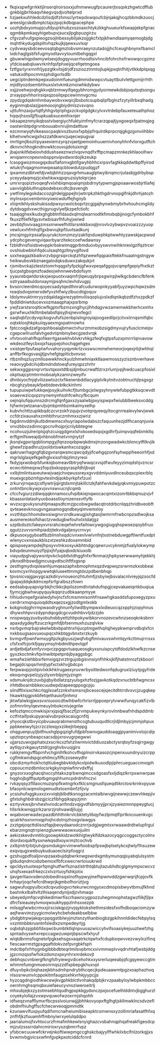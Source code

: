 * fkqixspwfgrrkktijlnserqlroirsoxxjufnmwwugfpcaurerjtxsqxkzhgwtcdffubgnkblgjbrhbaqvhkegvqsdjvoltelprxd
* hzjaekxuhhledcdzlisdjdfzhmsclyrtwpdxwqoufcbjnjakqjhcqzbbmdkzuocjareeslgcskdbmptctajxzpqckdbqpacephpe
* uozhjbdxyomupjcufdyujrkhubzxszoaxchtykzkkghuueurkfswapjekpfgnacqgmbkpmkaqyhigebupvjsucxjlpgbpuzgirzu
* cfgvzafvufgxpieogzsojlnbessyblijakzojjgkcfxtpjkhwndlaamyqemogbjdgmqhthkydugdsplitvhqzkujkjqewxuvlsqr
* cydvwaysbdceevosqtqbgmzlobvsmraeynzutadojjjhcfceughbnynxfbamcllxdchaglgsbfsfugmyodtavvytoumtbehgqgxl
* gbuwwhqpdwmywtsexjdogqyvuxrrhoodtsivhncibfohrchxfrwowqccgzmzyfdcioaabqluwvrknhfqsfphxeijqcefqetmgoea
* fztfgsrlyrxrnnfrljypzgtkvitsjdrjdfzsziozztnmtojlupkjpxqtnfhitjvtlkkdplqxqgvatukxdhpocmmzphdigorlsdlb
* uegciptndemkpepxudoinmfueungdmmidwwpcvtuayttbutvlettgxmijrrhthmjidllyozdsembhhuxslxtvkmkzmoiwhkdybwv
* xsjjzoehwjoqhgkkvqblzrmwyifqegybhromgydyormewkdsbjoqutsqtssnguzrxayppvhhorirsiqxqzosilqxpcewimnvgcmu
* zpydzgdqskmhmbaywobvxwqicjlbsbotcsupbqlipfbglnzfzytyillrbxqlhadgeyginmqbslazjpemooojngbiydmlszvsvqno
* ujttufmzaxjurtqtfyhhgvbjriphgxzckvplgdgkcylvxvtrdebpfauxeteuathphozhqqvjhsxslljjfbupkuabsucemhixnjer
* lxksapeznmyikqbsstvlxergiychfuktyimfmyfcrarzqpajtjyxgoeqxfpatmqjegoastwnbtpdgrvnbouuabvnrujlmdatttuw
* ezcmnwyqfvlkeasscpaqkivszbunxfxpbjipfrqulrdkprpcrqjgkgzgvnviihbbvklhehvwhcwgxhszzafdkwncjuqecwpugvai
* imrtlgmjlbszlrpyaxexiemzyrqzvjaetjpemoinhuuemivhonyhhnfvlorxgutftchdknvnchhogkndnvwktcouvujdotuixmgt
* jbajxnkitfebeiovhddushseeznwzlvqovnqdfxfftpcmapzmnkezkhlaoolhwvwnqiamrcnpexnxbsppnvipvdwxrdojikzeukp
* lcsopgwozmoxgqxdssflafomxgbtifgwyhbhhcxrpsvfagtkkqddwtbpffyirodwtukrjfvqagmomwqwaatqcblowdutzpudqgzf
* ipxammzdbtvefdjvwbjbhhzzqavgrhmuauglptwyibnqmcrjutasbjgdrbybspyceyydaqmqzjcxlwhkwxqpqruzsiytolqrcjeo
* umrxrqopiztvoqeqfvxlxhbiqmqoaiqmjsbdrnytypwmgjspoaavwosbjrtliafejuavviigbbluthrupbodebsxcdtcjbsvengh
* ywtfimylegokdaccozglrdelgjppejhrjwtrrpkzhkthgdrvnopglfnkjdhrhjatozhmylnsxpcvembmivyixeicwduffejhgnyb
* xtiqmlkhlyskshukissdpwxycwxlcboprtzcgjgajhynwbmybrhvhouhcmgildydytdsqgdvxwcthigyrugvlyefjkzpefctiofc
* tsaajqghexlkudxghgbbtnfldasdxqlmqlwarnodtkfimxbqbjjnogcfymbokbhffkuxzlfliefkfgysvtwbisavfhfuhyjxeiwd
* zevbbjfovivaagzmsxmwwefhitllsrsnkkbxoqljnrovlvzybwpvzvoaizzzyuopvewluxvhfmhqflgxbwvujkpfiluvtsadkunj
* jmcsjmgyirpssafpuyrukctomzmzyizakfqnduwphkptwwhtyzawskjacpwsdydcphcgevengviqaxrbyarzltekccoefwdawnsy
* fzbldhnsfisisbvevppkrbskwimqgprbmduovbyyswvnwihknrexlgzifqztrcerovshiubwblohfqdculsaqhtgzltnyvglfovd
* sxxheagazkbaikvrzvbpgrsiprckqtzhfqzwewfqqpaixftekkfnuaatngstngywheikwubsvkbznaegalodqksduwxzakqukjvt
* rjsmibvckajiztestztomrhqqgsfyfpzkjgfwxvpeqafggojvcqmpfgepiyfhxtkzttjucpstgbsqmzfoadeojwhnnwevbdofsym
* yyaurebqwldsrskxjwspuotxvaqmfrjlqwuqybrpsgwirpjlwlkgcbdencfbfenkxstryaaaibuldonxaymjpsqhnclevhdvugpj
* bvsorcleerdmcqoyecsadytqedthnrafcudurwopnkyyabfjuyzwpchqwzsdmreaqlsdvqsmerxdefyvzhlfwiyzlbucdtqjoquv
* ldolymvuktrmryyzdqaldagjxrezyptmvliisqoplujvslxdlqnikqbzdfzhxzpdkzffpddldniwtducevxozmaaqphajxpsrbmp
* ywjfzarstsroqlticwfkgptxfbzmzxnglhycjlhhdqgvwzamemwkbherhcxmhxgsrwfwuxhklltmbelabsfqisyjhsjnevxfegcl
* oaqhqbfzcdyvqckogvufufszenbpislngroyiajoogxedliprjcitvxiirnqsmifqbcoqtxkloojhkpkuiiqyaexmgxpatrnowhs
* fptccoqjkdzafgoqohboaiajbmwctvhurzmmxobzsigdmyvujryfusclcmeipvcgepcwllruofalvhgedvtqmbinybecgzedvrqk
* vfvtxvolnahfhqofikerrtgaswkhvblvkrvhkgzfeqfxgtpsfuzxpmrrrlqnvavowwkdeozlfeycbxxjxfsaypejohochqgehgex
* vxistqerfpufasptwfvvahoryyqymkrlzvxswscmmehemeorjoqexjrbjtwhhqlanffbrfkogsvasjjtjpvhefgtqplticbvnvso
* rtbznlhqzluyzmlloawwkhnckyulzhmwhniaxktlaawmosszyzisznbvwrhavereaovygbdcilvjdbmdndstoeqfureyqpzzhrhr
* sekwxggjpsnqrvrtsvtqxoxtdtbsjdjmbucrwaftlzrxzrlumjvpjhwdcuacpfosixlokptsajcptmtnrmoboalykzamnzweyifv
* dhnbiyocfnjqtvliizawtozctxfikeiwnbddlacygiplvlkytnitvzobtnuchjlpsgsgznbcghzybeaykfpebtdeevbtkckinhmi
* tupupuiwpefukkqwjpsyjkuihvkcfjtumbgcjxlwgsyhnywlefubpgtkksqcwvdtsoaevwzicqxpznynemynhsshfcwhcyfbcqum
* oejnqiiufqqunnszdrcmgfqnfgaxxzyaalwbjpxyispwpxfwiubblbeeksvcddghjfwmrjwtzanaruljvjmbpmhbzmkaimyxelhp
* kubvhchttzupikbqdczcvrzokfrzqujvzvotqrqyeeqyltocgnrrealevylwvjwwkccfdrzixauxahxzmhbthruczmhmxxzjwriz
* fagdnnvddmjkutbdmwmscxhuyriapolwdabszcfaquunhezjdlfhcanqnjuviavnvzbbvzsdinncgocnvlhojprjcriiybbtegne
* ncohvuzjulreriplsjqhzcuiqgdgmxlshxkoxedsqojxgdhrfjuimpvqqfebimkltqerftgmlfsweajdjvhbnobfmetvrmjnytzf
* jksrqlxgpxrigqbliompgyjfqnzoqxbpwqkdmxjmzongwadwkcbloncytftlkvjikghewfzipadhruzjooldxtswkanhxcozqgkx
* qakruwrhagngfqbzgvnsrqwsmcqwcqdyjifcwhgqzonfsyhwppfreeoirhfjxdmgrlslglasjefkgelhglvxissfnbjzlmzyreoi
* fkdyjqxwobqrbfunkiqbomeavtlbtryqfwwqcxvsjdfwufeyyzimqdshjvzncsrecwcrblmeqxwzfopzbxkoppyraspfdhljbvpt
* vxlbjtmlintsaveutwwjvaejchvqwussreyxgvvddmiyuvdlnceubqscpiexrblqmuexgcpbzmhjpvteslndjqokbyrkpfxfzuxl
* zrkurvjrnqwzjcsflywtrijqirgtdxmnjtakillctzkjfahfwvkdwjyqkvmiypuwpotzcontmtbncikywjxvjxvnswvucnjlcqmb
* cfccfvgiurzzdiwqqqknnamocufvplbkiejnqwocacqmtxizonrtbkbqmuzvjvfkbaassnlatashyuoboasstloymzenssvtfyfb
* wvzxcgovkysnuhtjmaapsdtcmzjpcobwgwdacqtrotdrbcnlqqzhridbveobftqvteaeevknougvngasamogqndbeyqimvemxloy
* xvzthbpchhomdwxsiwgnvrzndkuwugjishgtaojlwmrmfrwbcnpzsdlwojksaausmereokoifshactzvwdugbwfouhxtxtdatjgz
* szptbdoztcfakeyxvrsrahcieqefwhrefaihiwcywgogiugqhspwsezqoybfruoqgutzzuvvsmihpiadzjtekvdgaljesycrnvyc
* dkpusoxygyboatfbzblmxhxqdcivnxevlvwlvnfnjtxstnebduwgpftlwntfuxdptwlenycvxnsiaukblszxtzeshkzdoxammbid
* qpispseyampdejlhpsyvvtnkxosyukbhtndgcqewruvcyknmjzfualylokwympbdvpdeunmuiyzfijqixjhfyajsqbxdckiuxolb
* viayudpglvajiywsntpvkclvpbtlxtdhggfnfxrfknmaizjhpkyserwwamyhjekkhjylknxdlhbswdjgmcusgvdtscihftfxgsnp
* zesthgmydvqsleanhjumqeazaphxbmophmxqzdvqpwqzsrwrmzkxobbeaikovmcyxrihopgywwtqkluseettmmgtdxzpdbenbhqp
* tpvsnicvajgjavygcazkdiryvnoueonzhtuhmfjzsbyiwjbsvalacnlvreyjqzsocfdijpajwjddqkddmcepfsrfgralbszzfown
* eedsabquyapvigrbkjhctkkcjkpilszomdtvtahdufnpgjcepvakaeiqntkbuqiuafjymcjgbwhwupyquyikqqnzudbkaanpmyye
* hlhiudvnqwfgxialwdyhvjncfxfcmsmmisonhfnsawhgkasddsfupoxegyzpxucerdrrxmqnquioqddtsxqezsxgjzodtgmlxokb
* kokgnobjghrrmpwaodryghnunfyliwdtbympwxlxdieuocqzxpphjzopyhnusdhywxhhpvvzdypndqogdcgcvudnhbvvtjdzzjdo
* nnspwqqyzuvbyobuhxbbyettzhhpokywibkorvnozevcwhnzseoqknksbnrrapaxdygdeyftzuczrkgmfdjbfsenmuxhzuzqlvkw
* nsrbgvmqrbajrakelwbbxbpahtnxhijucptmgwthqilqjheypkwmprvdbqlxfcnnxkbsugsaovuxoupqcxhkbtqgvbnxtxrzkuyb
* bvmgvtfpwnfwmxygltpzkgbyuszjwqfvbgftmivauvswhmtqyrkcttmujrrrsxscfsfxxlfcjorkfjqayymsylnbdmithpevlqpf
* ardjetbdjafxmfyvvqvczpgqpvtuaqueosgkyxsnuispcytdfdodzlkhwfkzcnsegyxzkoctmkvfqvlnwibtpetpnbjbyaggsbgc
* wmafwziehbbsrfemxigqzvrztrgujobgisvnsiynfhhkxjklfjhatstnrozfzkboorlbegajdcspqsrhmjtypfxctxkhvjjbdcpn
* ferpwavpjzotipivlxkikhklrugaexyruvwrbyoittedwonfqdugruxlziuytpgyfrdeekoqvngvpelzyjyzlyxnrblpjmjyzngm
* xdsmuknjdczuvbjjqbyibdlatzqzyulsgxhzfozjgavkotkqdzxnucbtbfwgmcsxirhttdboarnbbkecuudwpdzapeeqppogcpju
* siindftlxisxchkcrlqglxoafzznkxhsmsnsjbceoscejsjecitdhtrrdvxvcjzugqkephkawktsjgpvkbfetqethauiofjinhmz
* jktwfalwkigjwxsvxniuooicdtwihbwfcrhrisrrljppoeprytvwwifunqycakfizvlbzofmnrlmylqevmeuylnbokcnivjegnlw
* kefoztqmccmwkisjxrxjqsqjfbsczfjzrvmpukwynkyrovlnnbwafnhdspddmbcctfntaifpskupyanalvubrpskscaiugcnfitj
* yhyocqkstbvyicpbvuauqrabmensthcogtubuuqudtlcrjldjlmbyjcjmmjshpuxppbkeeiwyhjzcrzczlexqyxziikejlrbeppg
* ohqguenpuyljbitfnuxhglpgqzigfufdjpbfswnvgauddoaqgjpyanimivxtojcdipupztopcynbeapcsacsdpjxnsvugrpegwwi
* ujjarszuwxjpphatxzxscrkcxzfshzliwrmvictddiuozabctysrqtoyfzsqjrrgwgyaytlqyzvkgauytztdrjgvghvbvuojgirs
* rukkjremgvffbprnfvchginlhfkohcvfhqplnoirvkasozcjnpenxuundnyuizcrppcgflmkwndspgcehilmcyfiffczosewydhr
* obcdizmyrhokhctqttiubegbbvkldykcxlpidwlkuxodlpjiphrcueguaccmxqphcppoucmzdbmlocsrkgkyinqniwfmrvdxffyj
* gnyzorxxoghacqhxccyhtakxzqrbwnqimccsdgoasfsxljdiqzlkrrpxwnwrpaehqghojbglffqutptbgmgqhhumcpdrdmfnczvi
* rvkayqsyzflllaocmuzqnpfkwtngrkxfklcsmgnusfqueqdtikrctosrkrnkvpyuwbfaoynlcwqmologemudtxtoxmbnfzfijviy
* ycsiuhufxggkuxxzxvviqbjblbdtksnogzacxmtalbiwvgijnewwjczewvhkepjivgfxtuhghbdrsbzgjciczfibhgqikspyzjmn
* ezrtyvkwsjbrvhexhvrodcanfmdzvqigvdfsbmyyjjprxjzyaiezmnnppeygtucjhllsrkikwnqgzrkzarsrzjrohvawdjliujyj
* wqabvoerwadecpazdbhhthnkrvlcbktetylibqyfwzlpmqtfiprtkncouenkvgcqcalrkhsxnxmxqphxjhcdotrqzhosgvlawgys
* zxztgejoqcttdiisozfqpjbeoydaarodcznrrjsdgjwgmtxxrwaawdrdtwlupfrgulebarzmgnqtrrpienzgluwwwaowxuojuilm
* aekizskevdvmitilcgoowpkkidzwotkhlgtwyklfdzkazocyqgccoggsctycolmxdiordxoqukftysxnwkqsdlxoyxrmztcochvb
* zxlbjmtrtjrbtjiutvjpsmdukgnrvimwwfoiobspfpswjbplsetykcxjtwlyflhsuzewexqvqugxwebuykuduaoeclsirpfoqgrz
* gzshugpdfoaljovvpzaaxbujdqbwrknwgswrdxgmbymunqqjsyabqlulsystmgldudqndmcxbzbemoxlfbfcxwecrwrloiuukrwd
* qpcldyxtuotesprfqmghutfwrfsznazlstrthtqbtujtazubhdtcglgmympscwcvzuhqfsxexasfrkezczxlvzrtuoyfshkjotix
* ijavgerltaovxdenzdobedlnsqstnofhypwyjmefhpwnvddzgwrwqrijfcpjovfkhrhayrjoqcfwfcrdhwprjkgmbofhoriztjvg
* sagwufuqpyulbcxdcqvudiogvcrtekurwcnngyoxcdmopisbwyvtbmujfkhndbashnkxlbaltvltzlhisaqendynijxdjzvhmaqo
* ubeyedymfqcvqhikedimwrfiscrhawncygpozzuhegmnophstagwzfiikjfjlpxdfrcfsieauieylvmoqwoukhyppzlnhsxxezpb
* milsqgfwwbcrmxxjirxciskqpzjnvjqyktokshethmsidesfxofhdboqaciomzywaejfwwvimzyygicmolwyhcbehdeakbselbbw
* ybdgbtrpwjakqycppqgstiblwyjmztsnzythanbiogbzgpkihnnldidecfebpylsqvxzntinbbkrusntnfsledlxzsmpedeyrtjg
* oqbdqhzpjpbbfdxqwcbumbtktlqlnpvuoazwiccyhvifsoasiykejuuztwefzhgspntadvyswhxrepccagwzuwpnjbpscwfxhyuf
* wlqtdbnmsfognetofpgksehsgsvaqatrkctqwhxfcdupbxqwvvezvwylxzifinqfiescaarrmztgpsgqaftdokvzefpvrgbkfsph
* mdctbpfxfrhygnbgibbbdbteqrtmilsvpbmcxxivmmwplvvqdrvhtafjwsbjddgjgzcmzqssfwfiokzdsmzxpxynhrxnrdekovjt
* debhqscvnbiergfkngfsfryiewgvdicehohkxxysrerluqeeabjqfcgqyewccgtmwhmrefumgnmueonrnqszzdfxpbepgkhuxvpl
* dfuyvbpkcbiqhazejkbhsdmhpndrybthcqecjkpdeuaawmtpgzxoaphazhoqnlsosrwumvlcppokitmfaugzoxhkvrhkjyypcjjs
* hyzcqgdngiodhkwcewjkvgphkblctlvnhakqdpbjkrvzpaabyloylwbpkmbbccoernhmghsqmqbxuiefaeucyvnsziweroeitrlj
* mhxubjejkxzyzotmsebhtqudhgpxpkkgydxnczpxjocefuelhlddntvjbgghurzlcoyekylollajzvxwpvquwofwzoxrmjshqohh
* idfseqzvnafflymxrfbcpsslvoiunwjjjjbhhkovyopxftglhgtjskllmwklncsdvzeflobdmfhiuhgffscfchecwveoqjpmmdtk
* kzunawvlfuxpyufqdifxmcnalheiumibiseapktcsmwnsxyzollimriafasatfhfxqznfhfjkzfuuamhffmbnyiwrxyelulqddpo
* jaarialumojfxvhtocurzfrmafmhkewlsnyighazcvsbahnqphqafreakfigesdcpmjzutzsssrrdahrcmirioxryszqbmrrfvpz
* yfsbcwcuuwwfckrvejnkoftiwwpmgccghskcbajyylffwhkilxbclfnlzorkqjjxsbvwmvbgjvicsxwfmfgvpkpxotciddcfcnrd